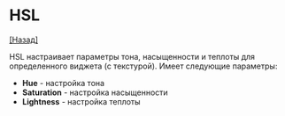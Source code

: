 # HSL

[[Назад]](@Components)

HSL настраивает параметры тона, насыщенности и теплоты для определенного виджета (с текстурой). Имеет следующие параметры:

* **Hue** - настройка тона
* **Saturation** - настройка насыщенности
* **Lightness** - настройка теплоты
